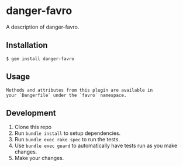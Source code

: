 # danger-favro

A description of danger-favro.

## Installation

    $ gem install danger-favro

## Usage

    Methods and attributes from this plugin are available in
    your `Dangerfile` under the `favro` namespace.

## Development

1. Clone this repo
2. Run `bundle install` to setup dependencies.
3. Run `bundle exec rake spec` to run the tests.
4. Use `bundle exec guard` to automatically have tests run as you make changes.
5. Make your changes.
